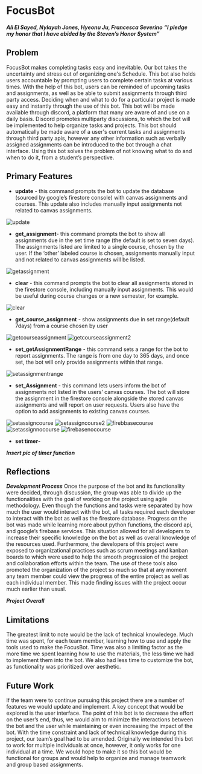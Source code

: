 # FocusBot
***Ali El Sayed, Nylayah Jones, Hyeonu Ju, Francesca Severino***
***“I pledge my honor that I have abided by the Steven’s Honor System”***
## Problem

FocusBot makes completing tasks easy and inevitable. Our bot takes the uncertainty and stress out of organizing one's Schedule. This bot also holds users accountable by prompting users to complete certain tasks at various times. With the help of this bot, users can be reminded of upcoming tasks and assignments, as well as be able to submit assignments through third party access. Deciding when and what to do for a particular project is made easy and instantly through the use of this bot.
This bot will be made available through discord, a platform that many are aware of and use on a daily basis. Discord promotes multiparty discussions, to which the bot will be implemented to help organize tasks and projects. This bot should automatically be made aware of a user's current tasks and assignments through third party apis, however any other information such as verbally assigned assignments can be introduced to the bot through a chat interface.
Using this bot solves the problem of not knowing what to do and when to do it, from a student’s perspective.

## Primary Features
- **update** - this command prompts the bot to update the database (sourced by google’s firestore console) with canvas assignments and courses. This update also includes manually input assignments not related to canvas assignments.

![update](https://user-images.githubusercontent.com/46319759/166458477-6222eaeb-4e3c-4756-9dca-dd41d56b9250.png)

- **get_assignment**- this command prompts the bot to show all assignments due in the set time range (the default is set to seven days). The assignments listed are limited to a single course, chosen by the user. If the ‘other’ labeled course is chosen, assignments manually input and not related to canvas assignments will be listed.

![getassignment](https://user-images.githubusercontent.com/46319759/166458542-96ce1ff5-a654-4e8b-97c0-04ce791febd6.png)

- **clear** - this command prompts the bot to clear all assignments stored in the firestore console, including manually input assignments. This would be useful during course changes or a new semester, for example.

![clear](https://user-images.githubusercontent.com/46319759/166458685-7c48a82e-f0b4-4e85-b8cc-2ae83cb13036.png)

- **get_course_assignment** - show assignments due in set range(default 7days) from a course chosen by user

![getcourseassignment](https://user-images.githubusercontent.com/46319759/166458754-d25dc4b0-7b38-4fb2-bb4e-4d21e446e4dd.png)
![getcourseassignment2](https://user-images.githubusercontent.com/46319759/166458725-66e21afb-df91-4044-b22e-e3681e0d1412.png)

- **set_getAssignmentRange** - this command sets a range for the bot to report assignments. The range is from one day to 365 days, and once set, the bot will only provide assignments within that range.

![setassignmentrange](https://user-images.githubusercontent.com/46319759/166458791-78031258-0771-4111-b1d9-56c178a59b91.png)

- **set_Assignment** - this command lets users inform the bot of assignments not listed in the users’ canvas courses. The bot will store the assignment in the firestore console alongside the stored canvas assignments and will report on user requests. Users also have the option to add assignments to existing canvas courses.

![setassigncourse](https://user-images.githubusercontent.com/46319759/166459583-f527eaca-a178-418c-9d8c-b58efb80eeff.png)
![setassigncourse2](https://user-images.githubusercontent.com/46319759/166459606-8b90bb57-b6ef-4e60-b21c-05730dcde363.png)
![firebbasecourse](https://user-images.githubusercontent.com/46319759/166459619-ba846e9c-c35c-4aa8-9478-f45bee83ded4.png)
![setassignnocourse](https://user-images.githubusercontent.com/46319759/166459630-b087951e-6935-4cf7-b60e-4d7ab45d0a1f.png)
![firebasenocourse](https://user-images.githubusercontent.com/46319759/166459638-25e98a0d-e25e-446c-9f4f-6b4ec6303499.png)


- **set timer**-

***Insert pic of timer function***


## Reflections
***Development Process***
Once the purpose of the bot and its functionality were decided, through discussion, the group was able to divide up the functionalities with the goal of working on the project using agile methodology. Even though the functions and tasks were separated by how much the user would interact with the bot, all tasks required each developer to interact with the bot as well as the firestore database. Progress on the bot was made while learning more about python functions, the discord api, and google’s firebase services. This situation allowed for all developers to increase their specific knowledge on the bot as well as overall knowledge of the resources used. Furthermore, the developers of this project were exposed to organizational practices such as scrum meetings and kanban boards to which were used to help the smooth progression of the project and collaboration efforts within the team. The use of these tools also promoted the organization of the project so much so that at any moment any team member could view the progress of the entire project as well as each individual member. This made finding issues with the project occur much earlier than usual.

***Project Overall***



## Limitations
The greatest limit to note would be the lack of technical knowledege. Much time was spent, for each team member, learning how to use and apply the tools used to make the FocusBot. Time was also a limiting factor as the more time we spent learning how to use the materials, the less time we had to implement them into the bot. We also had less time to customize the bot, as functionality was prioritized over aesthetic.



## Future Work
If the team were to continue pursuing this project there are a number of features we would update and implement. A key concept that would be explored is the user interface. The point of this bot is to decrease the effort on the user’s end, thus, we would aim to minimize the interactions between the bot and the user while maintaining or even increasing the impact of the bot. 
With the time constraint and lack of technical knowledge during this project, our team’s goal had to be amended. Originally we intended this bot to work for multiple individuals at once, however, it only works for one individual at a time. We would hope to make it so this bot would be functional for groups and would help to organize and manage teamwork and group based assignments.
